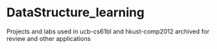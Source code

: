 # DataStructure_learning
Projects and labs used in ucb-cs61bl and hkust-comp2012 archived for review and other applications
